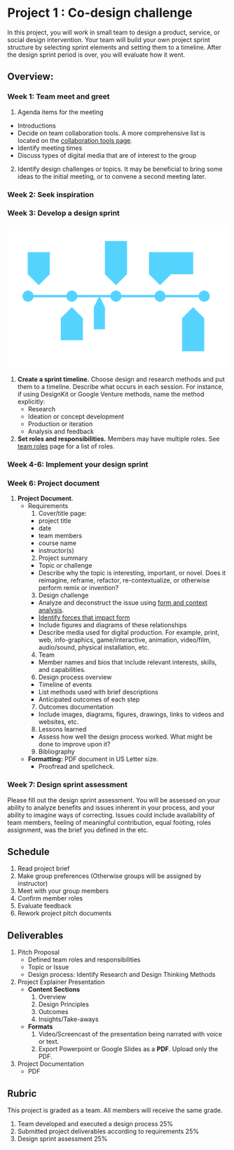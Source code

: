 # Project 1 : Co-design challenge

In this project, you will work in small team to design a product, service, or social design intervention. Your team will build your own project sprint structure by selecting sprint elements and setting them to a timeline. After the design sprint period is over, you will evaluate how it went.

## Overview:

### Week 1: Team meet and greet

1. Agenda items for the meeting
  - Introductions
  - Decide on team collaboration tools. A more comprehensive list is located on the [collaboration tools page](/collaboration-tools.md).
  - Identify meeting times
  - Discuss types of digital media that are of interest to the group
2. Identify design challenges or topics. It may be beneficial to bring some ideas to the initial meeting, or to convene a second meeting later.

### Week 2: Seek inspiration

### Week 3: Develop a design sprint

![sprint timeline graphic](/assets/timeline@2x.png)

1. **Create a sprint timeline.** Choose design and research methods and put them to a timeline. Describe what occurs in each session. For instance, if using DesignKit or Google Venture methods, name the method explicitly:
   - Research
   - Ideation or concept development
   - Production or iteration
   - Analysis and feedback
2. **Set roles and responsibilities.** Members may have multiple roles. See [team roles](/team-roles.md) page for a list of roles.

### Week 4-6: Implement your design sprint

### Week 6: Project document

1. **Project Document**.  
   - Requirements
     1. Cover/title page: 
       - project title
       - date
       - team members
       - course name 
       - instructor(s)
     2. Project summary
       - Topic or challenge
       - Describe why the topic is interesting, important, or novel. Does it reimagine, reframe, refactor, re-contextualize, or otherwise perform remix or invention?
     3. Design challenge
       - Analyze and deconstruct the issue using [form and context analysis](https://www.core77.com/posts/69273/Book-Review-Notes-on-the-Synthesis-of-Form).
       - [Identify forces that impact form](https://vimeo.com/10875362)
       - Include figures and diagrams of these relationships
       - Describe media used for digital production. For example, print, web, info-graphics, game/interactive, animation, video/film, audio/sound, physical installation, etc.
     4. Team
       - Member names and bios that include relevant interests, skills, and capabilities.
     6. Design process overview
       - Timeline of events
       - List methods used with brief descriptions
       - Anticipated outcomes of each step
     7. Outcomes documentation
       - Include images, diagrams, figures, drawings, links to videos and websites, etc.
     8. Lessons learned
       - Assess how well the design process worked. What might be done to improve upon it?
     9. Bibliography
   - **Formatting:** PDF document in US Letter size.
     - Proofread and spellcheck.

### Week 7: Design sprint assessment

Please fill out the design sprint assessment. You will be assessed on your ability to analyze benefits and issues inherent in your process, and your ability to imagine ways of correcting.
Issues could include availability of team members, feeling of meaningful contribution, equal footing, roles assignment, was the brief you defined in the etc. 




## Schedule

1. Read project brief
2. Make group preferences \(Otherwise groups will be assigned by instructor\)
3. Meet with your group members
4. Confirm member roles
5. Evaluate feedback
6. Rework project pitch documents 

## Deliverables

1. Pitch Proposal
   - Defined team roles and responsibilities
   - Topic or Issue
   - Design process: Identify Research and Design Thinking Methods 
2. Project Explainer Presentation 
   - **Content Sections**
     1. Overview
     2. Design Principles
     3. Outcomes
     4. Insights/Take-aways
   - **Formats**
     1. Video/Screencast of the presentation being narrated with voice or text.
     2. Export Powerpoint or Google Slides as a **PDF**. Upload only the PDF.
3. Project Documentation
   - PDF

## Rubric

This project is graded as a team. All members will receive the same grade.

1. Team developed and executed a design process 25%
2. Submitted project deliverables according to requirements 25%
3. Design sprint assessment 25%
